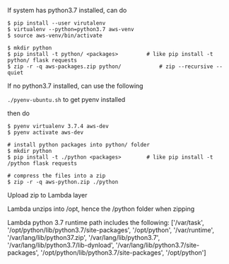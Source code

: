 
If system has python3.7 installed, can do

```
$ pip install --user virutalenv
$ virtualenv --python=python3.7 aws-venv
$ source aws-venv/bin/activate

$ mkdir python
$ pip install -t python/ <packages>			# like pip install -t python/ flask requests
$ zip -r -q aws-packages.zip python/			# zip --recursive --quiet
```

If no python3.7 installed, can use the following

`./pyenv-ubuntu.sh` to get pyenv installed

then do
```
$ pyenv virtualenv 3.7.4 aws-dev
$ pyenv activate aws-dev

# install python packages into python/ folder
$ mkdir python
$ pip install -t ./python <packages>		# like pip install -t /python flask requests

# compress the files into a zip
$ zip -r -q aws-python.zip ./python
```
Upload zip to Lambda layer

Lambda unzips into /opt, hence the /python folder when zipping

Lambda python 3.7 runtime path includes the following:
['/var/task', '/opt/python/lib/python3.7/site-packages', '/opt/python', '/var/runtime', '/var/lang/lib/python37.zip', '/var/lang/lib/python3.7', '/var/lang/lib/python3.7/lib-dynload', '/var/lang/lib/python3.7/site-packages', '/opt/python/lib/python3.7/site-packages', '/opt/python']
